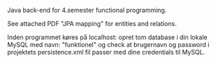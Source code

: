 Java back-end for 4.semester functional programming.

See attached PDF "JPA mapping" for entities and relations.

Inden programmet køres på localhost: opret tom database i din lokale MySQL med navn: "funktionel" og check at brugernavn og password i projektets persistence.xml fil passer med dine credentials til MySQL.
